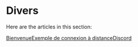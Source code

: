 # Divers

Here are the articles in this section:

[Bienvenue](.gitbook/assets/bienvenue)[Exemple de connexion à distance](<.gitbook/assets/exemple de connexion a distance>)[Discord](.gitbook/assets/discord)
